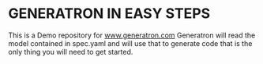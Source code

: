 # GENERATRON IN EASY STEPS #

This is a Demo repository for www.generatron.com
Generatron will read the model contained in spec.yaml and will use that to generate code
that is the only thing you will need to get started.
